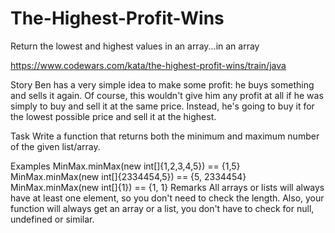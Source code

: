 # The-Highest-Profit-Wins
Return the lowest and highest values in an array...in an array

https://www.codewars.com/kata/the-highest-profit-wins/train/java

Story
Ben has a very simple idea to make some profit: he buys something and sells it again. Of course, this wouldn't give him any profit at all if he was simply to buy and sell it at the same price. Instead, he's going to buy it for the lowest possible price and sell it at the highest.

Task
Write a function that returns both the minimum and maximum number of the given list/array.

Examples
MinMax.minMax(new int[]{1,2,3,4,5}) == {1,5}
MinMax.minMax(new int[]{2334454,5}) == {5, 2334454}
MinMax.minMax(new int[]{1}) == {1, 1}
Remarks
All arrays or lists will always have at least one element, so you don't need to check the length. Also, your function will always get an array or a list, you don't have to check for null, undefined or similar.
